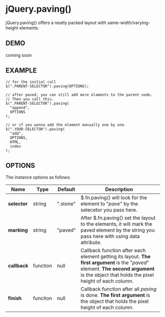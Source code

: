 jQuery.paving()
===============

jQuery.paving() offers a neatly packed layout with same-width/varying-height elements.

DEMO
----

coming soon

EXAMPLE
-------

    // for the initial call
    $(".PARENT-SELECTOR").paving(OPTIONS);
    
    // after paved, you can still add more elaments to the parent node.
    // Then you call this.
    $(".PARENT-SELECTOR").paving(
      "append",
      OPTIONS
    );
    
    // or if you wanna add the element manually one by one.
    $(".YOUR-SELECTOR").paving(
      "add",
      OPTIONS,
      HTML,
      index
    );

OPTIONS
-------

The instance options as follows:

Name|Type|Default|Description
----|----|-------|-----------
**selector**|string|".stone"|$.fn.paving() will look for the element to "*pave*" by the selecetor you pass here.
**marking**|string|"paved"|After $.fn.paving() set the layout to the elements, it will mark the paved element by the string you pass here with using data attribute.
**callback**|function|null|Callback function after each element getting its layout.  **The first argument** is the "*paved*" element.  **The second argument** is the object that holds the pixel height of each column.
**finish**|funciton|null|Callback function after all *paving* is done.  **The first argument** is the object that holds the pixel height of each column.

